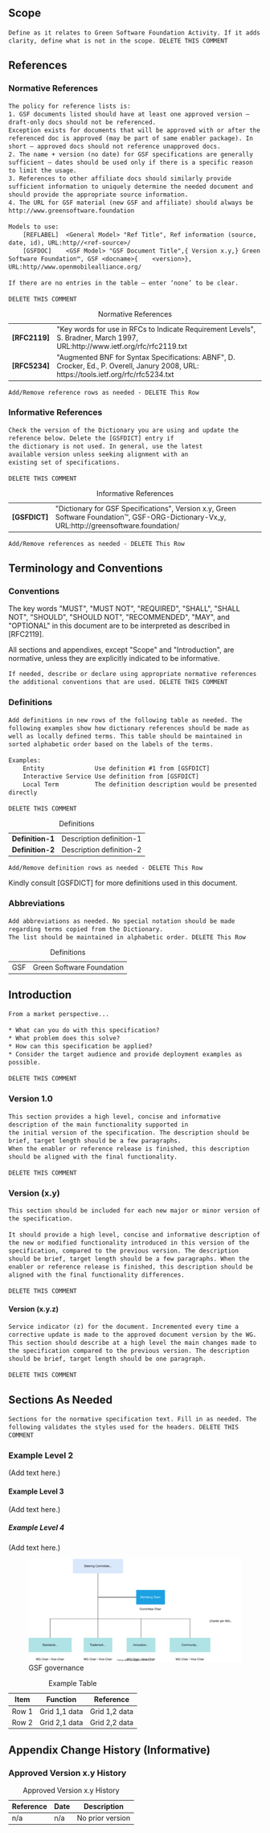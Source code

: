 ## Scope

```
Define as it relates to Green Software Foundation Activity. If it adds clarity, define what is not in the scope. DELETE THIS COMMENT 
```

## References
### Normative References

```
The policy for reference lists is:
1. GSF documents listed should have at least one approved version – draft-only docs should not be referenced.
Exception exists for documents that will be approved with or after the referenced doc is approved (may be part of same enabler package). In short – approved docs should not reference unapproved docs.
2. The name + version (no date) for GSF specifications are generally sufficient – dates should be used only if there is a specific reason to limit the usage.
3. References to other affiliate docs should similarly provide sufficient information to uniquely determine the needed document and should provide the appropriate source information.
4. The URL for GSF material (new GSF and affiliate) should always be http://www.greensoftware.foundation
    
Models to use:
	[REFLABEL]	<General Model> "Ref Title", Ref information (source, date, id), URL:http//<ref-source>/ 
	[GSFDOC]	<GSF Model> "GSF Document Title",{ Version x.y,} Green Software Foundation™, GSF <docname>{    <version>}, URL:http//www.openmobilealliance.org/ 

If there are no entries in the table – enter ‘none’ to be clear.

DELETE THIS COMMENT
```
<table>
  <caption>Normative References </caption>
  <tbody>
    <tr>
      <td><strong>[RFC2119]</strong></td>
      <td>"Key words for use in RFCs to Indicate Requirement Levels", S. Bradner, March 1997, URL:http://www.ietf.org/rfc/rfc2119.txt</td>
    </tr>
    <tr>
      <td><strong>[RFC5234]</strong></td>
      <td>"Augmented BNF for Syntax Specifications: ABNF", D. Crocker, Ed., P. Overell, Janury 2008, URL: https://tools.ietf.org/rfc/rfc5234.txt</td>
    </tr>
  </tbody>
</table>

```
Add/Remove reference rows as needed - DELETE This Row 
```

### Informative References

```
Check the version of the Dictionary you are using and update the reference below. Delete the [GSFDICT] entry if 
the dictionary is not used. In general, use the latest
available version unless seeking alignment with an 
existing set of specifications.

DELETE THIS COMMENT
```
<table>
  <caption>Informative References </caption>
  <tbody>
    <tr>
      <td><strong>[GSFDICT]</strong></td>
      <td>"Dictionary for GSF Specifications", Version x.y, Green Software Foundation™, GSF-ORG-Dictionary-Vx_y, URL:http://greensoftware.foundation/</td>
    </tr>
  </tbody>
</table>

```
Add/Remove references as needed - DELETE This Row
```

## Terminology and Conventions
### Conventions

The key words "MUST", "MUST NOT", "REQUIRED", "SHALL", "SHALL NOT", "SHOULD", "SHOULD NOT", "RECOMMENDED", "MAY", and "OPTIONAL" in this document are to be interpreted as described in [RFC2119].

All sections and appendixes, except "Scope" and "Introduction", are normative, unless they are explicitly indicated to be informative.

```
If needed, describe or declare using appropriate normative references the additional conventions that are used. DELETE THIS COMMENT
```

### Definitions

```
Add definitions in new rows of the following table as needed. The following examples show how dictionary references should be made as well as locally defined terms. This table should be maintained in sorted alphabetic order based on the labels of the terms.

Examples:
	Entity              Use definition #1 from [GSFDICT]
	Interactive Service Use definition from [GSFDICT]
	Local Term          The definition description would be presented directly

DELETE THIS COMMENT
```
<table>
  <caption>Definitions</caption>
  <tbody>
    <tr>
	<td><strong>Definition-1</strong></td>
	<td>Description definition-1</td>
    </tr>
    <tr>
	<td><strong>Definition-2</strong></td>
	<td>Description definition-2</td>
    </tr>
  </tbody>
</table>

```
Add/Remove definition rows as needed - DELETE This Row
```

Kindly consult [GSFDICT] for more definitions used in this document.

### Abbreviations

```
Add abbreviations as needed. No special notation should be made regarding terms copied from the Dictionary.  
The list should be maintained in alphabetic order. DELETE This Row
```

<table>
<caption>Definitions</caption>
<tbody>
  <tr>
    <td>GSF</td>
    <td>Green Software Foundation</td>
  </tr>
</tbody>
</table>

## Introduction

```
From a market perspective...  

* What can you do with this specification?
* What problem does this solve?
* How can this specification be applied?
* Consider the target audience and provide deployment examples as possible.

DELETE THIS COMMENT
```

### Version 1.0

```
This section provides a high level, concise and informative description of the main functionality supported in 
the initial version of the specification. The description should be brief, target length should be a few paragraphs. 
When the enabler or reference release is finished, this description should be aligned with the final functionality. 

DELETE THIS COMMENT
```

### Version (x.y)

```
This section should be included for each new major or minor version of the specification.

It should provide a high level, concise and informative description of the new or modified functionality introduced in this version of the specification, compared to the previous version. The description should be brief, target length should be a few paragraphs. When the enabler or reference release is finished, this description should be 
aligned with the final functionality differences.

DELETE THIS COMMENT
```

#### Version (x.y.z)

```
Service indicator (z) for the document. Incremented every time a corrective update is made to the approved document version by the WG. This section should describe at a high level the main changes made to the specification compared to the previous version. The description should be brief, target length should be one paragraph.

DELETE THIS COMMENT
```

## Sections As Needed

```
Sections for the normative specification text. Fill in as needed. The following validates the styles used for the headers. DELETE THIS COMMENT 
```

### Example Level 2
(Add text here.)

#### Example Level 3
(Add text here.)

##### Example Level 4
(Add text here.)

<figure>
	<img src="images/governance.svg" alt="GSF governance">
	<figcaption>GSF governance</figcaption> 
</figure>	


<table>
  <caption>Example Table</caption>
  <thead>
      <tr>
	  <th>Item</th>
	  <th>Function</th>
	  <th>Reference</th>
      </tr>	      
  </thead>	    
  <tbody>
    <tr>
	<td>Row 1</td>
	<td>Grid 1,1 data</td>
	<td>Grid 1,2 data</td>	    
    </tr>
    <tr>
	<td>Row 2</td>
	<td>Grid 2,1 data</td>
	<td>Grid 2,2 data</td>	    
    </tr>
  </tbody>
</table>

## Appendix Change History (Informative)

### Approved Version x.y History

<table>
    <caption>Approved Version x.y History</caption>
    <thead>
        <tr>
            <th>Reference</th>
            <th>Date</th>
            <th>Description</th>
        </tr>
    </thead>
    <tbody>    
        <tr>
            <td>n/a</td>
            <td>n/a</td>
            <td>No prior version</td>
        </tr>
    </tbody>
</table>
